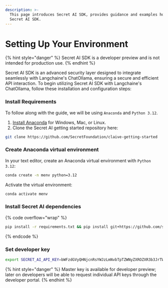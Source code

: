 ```yaml
---
description: >-
  This page introduces Secret AI SDK, provides guidance and examples how to use
  Secret AI SDK.
---
```


# Setting Up Your Environment

{% hint style="danger" %}
Secret AI SDK is a developer preview and is not intended for production use.&#x20;
{% endhint %}

Secret AI SDK is an advanced security layer designed to integrate seamlessly with Langchaine's ChatOllama, ensuring a secure and efficient API interaction. To begin utilizing Secret AI SDK with Langchaine's ChatOllama, follow these installation and configuration steps:

### Install Requirements

To follow along with the guide, we will be using `Anaconda` and `Python 3.12`.&#x20;

1. [Install Anaconda](https://www.anaconda.com/download/success) for Windows, Mac, or Linux.
2. Clone the Secret AI getting started repository here:

```bash
git clone https://github.com/SecretFoundation/claive-getting-started
```

### Create Anaconda virtual environment

In your text editor, create an Anaconda virtual environment with `Python 3.12`:

```bash
conda create -n menv python=3.12
```

Activate the virtual environment:&#x20;

```bash
conda activate menv
```

### Install Secret AI dependencies

{% code overflow="wrap" %}
```bash
pip install -r requirements.txt && pip install git+https://github.com/scrtlabs/secret-sdk-python.git@main && pip install git+https://github.com/scrtlabs/claive-sdk.git
```
{% endcode %}

### Set developer key

```bash
export SECRET_AI_API_KEY=bWFzdGVyQHNjcnRsYWJzLmNvbTpTZWNyZXROZXR3b3JrTWFzdGVyS2V5X18yMDI1
```

{% hint style="danger" %}
Master key is available for developer preview; later on developers will be able to request individual API keys through the developer portal.
{% endhint %}
